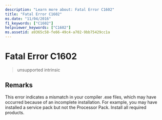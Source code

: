 ```yaml
---
description: "Learn more about: Fatal Error C1602"
title: "Fatal Error C1602"
ms.date: "11/04/2016"
f1_keywords: ["C1602"]
helpviewer_keywords: ["C1602"]
ms.assetid: a9365c58-fe66-49c4-a702-9bb75429cc1a
---
```

# Fatal Error C1602

> unsupported intrinsic

## Remarks

This error indicates a mismatch in your compiler .exe files, which may have occurred because of an incomplete installation. For example, you may have installed a service pack but not the Processor Pack. Install all required products.
